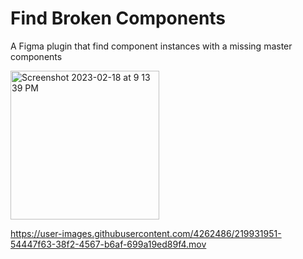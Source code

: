 # Find Broken Components
A Figma plugin that find component instances with a missing master components

<img width="238" alt="Screenshot 2023-02-18 at 9 13 39 PM" src="https://user-images.githubusercontent.com/4262486/219923556-5cca7c49-4ed8-4308-8665-541148d1d04d.png">

https://user-images.githubusercontent.com/4262486/219931951-54447f63-38f2-4567-b6af-699a19ed89f4.mov

